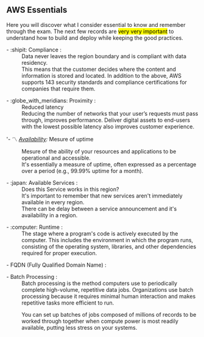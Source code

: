 ## AWS Essentials

Here you will discover what I consider essential to know and remember through the exam. The next few records are <mark>very very important</mark> to understand how to build and deploy while keeping the good practices.
<dl>
<dt> - :shipit: Compliance : </dt><dd> Data never leaves the region boundary and is compliant with data residency.</dd> <dd>This means that the customer decides where the content and information is stored and located. 
  In addition to the above, AWS supports 143 security standards and compliance certifications for companies that require them.</dd>
</dl>

<dl>
<dt> - :globe_with_meridians: Proximity : </dt><dd> Reduced latency</dd>
<dd> Reducing the number of networks that your user’s requests must pass through, improves performance. Deliver digital assets to end-users with the lowest possible latency also improves customer experience.</dd>
</dl>


 '- :part_alternation_mark: *[Availability](./AWS-Availability.md):* Mesure of uptime</dd>
<dd>Mesure of the ability of your resources and applications to be operational and accessible.</dd>
<dd>It's essentially a measure of uptime, often expressed as a percentage over a period (e.g., 99.99% uptime for a month).</dd>


<dl>
<dt> - :japan: Available Services : <dt><dd>Does this Service works in this region?</dd>
<dd>It's important to remember that new services aren't immediately available in every region.</dd><dd>There can be delay between a service announcement and it's availability in a region.</dd>
</dl>

<dl>
<dt> - :computer: Runtime : </dt><dd>The stage where a program's code is actively executed by the computer. This includes the environment in which the program runs, consisting of the operating system, libraries, and other dependencies required for proper execution.</dd>
</dl>

<dl>
<dt> - FQDN (Fully Qualified Domain Name) : </dt><dd>
</dl>

<dl>
<dt> - Batch Processing : </dt><dd> Batch processing is the method computers use to periodically complete high-volume, repetitive data jobs. Organizations use batch processing because it requires minimal human interaction and makes repetitive tasks more efficient to run. 
  
You can set up batches of jobs composed of millions of records to be worked through together when compute power is most readily available, putting less stress on your systems. </dd>
</dl>
